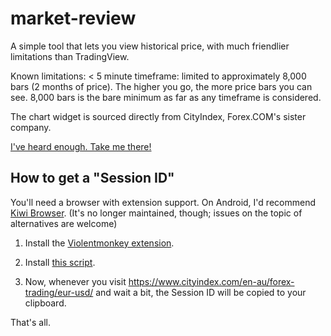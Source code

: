 # market-review
A simple tool that lets you view historical price, with much friendlier limitations than TradingView.

Known limitations:
< 5 minute timeframe: limited to approximately 8,000 bars (2 months of price).
The higher you go, the more price bars you can see. 8,000 bars is the bare minimum as far as any timeframe is considered.

The chart widget is sourced directly from CityIndex, Forex.COM's sister company.

[I've heard enough. Take me there!](https://trustosas.github.io/market-review/)

## How to get a "Session ID"

 You'll need a browser with extension support. On Android, I'd recommend [Kiwi Browser](https://www.apkmirror.com/apk/geometry-ou/kiwi-browser-fast-quiet/). (It's no longer maintained, though; issues on the topic of alternatives are welcome)

1. Install the [Violentmonkey extension](https://violentmonkey.github.io/get-it/).

2. Install [this script](https://greasyfork.org/en/scripts/525888-extract-session-from-cityindex-iframe).

3. Now, whenever you visit https://www.cityindex.com/en-au/forex-trading/eur-usd/ and wait a bit, the Session ID will be copied to your clipboard.

That's all.